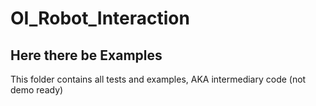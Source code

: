 # OI_Robot_Interaction


## Here there be Examples
This folder contains all tests and examples, AKA intermediary code (not demo ready)
